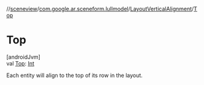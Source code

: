 //[sceneview](../../../index.md)/[com.google.ar.sceneform.lullmodel](../index.md)/[LayoutVerticalAlignment](index.md)/[Top](-top.md)

# Top

[androidJvm]\
val [Top](-top.md): [Int](https://kotlinlang.org/api/latest/jvm/stdlib/kotlin/-int/index.html)

Each entity will align to the top of its row in the layout.

